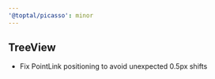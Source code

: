 ```yaml
---
'@toptal/picasso': minor
---
```


## TreeView 

- Fix PointLink positioning to avoid unexpected 0.5px shifts
